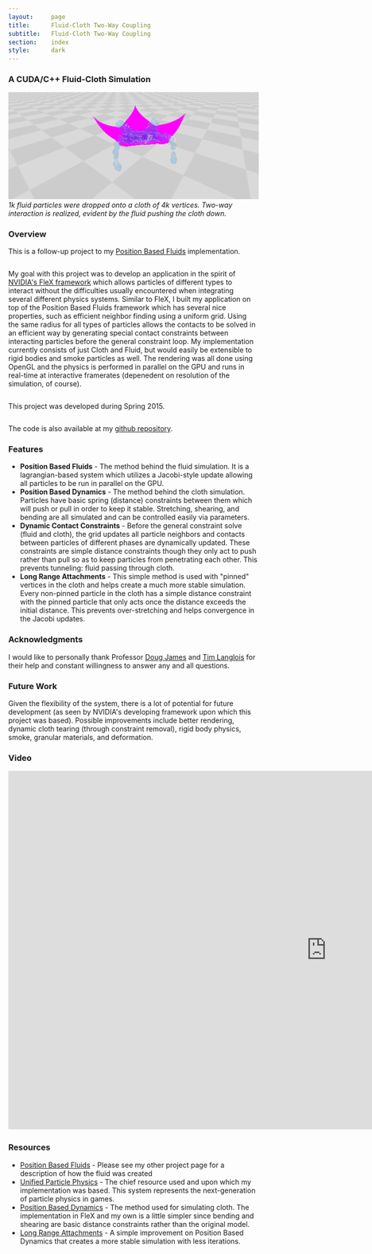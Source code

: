 ```yaml
---
layout:     page
title:      Fluid-Cloth Two-Way Coupling
subtitle:	Fluid-Cloth Two-Way Coupling
section:	index
style:		dark
---
```


### A CUDA/C++ Fluid-Cloth Simulation ###

![A frame from the simulation](../images/cloth.png)
*1k fluid particles were dropped onto a cloth of 4k vertices. Two-way interaction is realized, evident by the fluid pushing the cloth down.*

### Overview ###
This is a follow-up project to my [Position Based Fluids](http://jagj10.github.io/projects/pbf.html) implementation.
<pre></pre>
My goal with this project was to develop an application in the spirit of [NVIDIA's FleX framework](https://developer.nvidia.com/physx-flex) which allows particles of different types to interact without the difficulties usually encountered when integrating several different physics systems. Similar to FleX, I built my application on top of the Position Based Fluids framework which has several nice properties, such as efficient neighbor finding using a uniform grid. Using the same radius for all types of particles allows the contacts to be solved in an efficient way by generating special contact constraints between interacting particles before the general constraint loop. My implementation currently consists of just Cloth and Fluid, but would easily be extensible to rigid bodies and smoke particles as well. The rendering was all done using OpenGL and the physics is performed in parallel on the GPU and runs in real-time at interactive framerates (depenedent on resolution of the simulation, of course).
<pre></pre>
This project was developed during Spring 2015.
<pre></pre>
The code is also available at my [github repository](https://github.com/JAGJ10/PositionBasedFluids).

### Features ###
- **Position Based Fluids** - The method behind the fluid simulation. It is a lagrangian-based system which utilizes a Jacobi-style update allowing all particles to be run in parallel on the GPU.
- **Position Based Dynamics** - The method behind the cloth simulation. Particles have basic spring (distance) constraints between them which will push or pull in order to keep it stable. Stretching, shearing, and bending are all simulated and can be controlled easily via parameters.
- **Dynamic Contact Constraints** - Before the general constraint solve (fluid and cloth), the grid updates all particle neighbors and contacts between particles of different phases are dynamically updated. These constraints are simple distance constraints though they only act to push rather than pull so as to keep particles from penetrating each other. This prevents tunneling: fluid passing through cloth.
- **Long Range Attachments** - This simple method is used with "pinned" vertices in the cloth and helps create a much more stable simulation. Every non-pinned particle in the cloth has a simple distance constraint with the pinned particle that only acts once the distance exceeds the initial distance. This prevents over-stretching and helps convergence in the Jacobi updates.

### Acknowledgments ###
I would like to personally thank Professor [Doug James](http://www.cs.cornell.edu/~djames/) and [Tim Langlois](http://www.cs.cornell.edu/~langlois/) for their help and constant willingness to answer any and all questions.

### Future Work ###
Given the flexibility of the system, there is a lot of potential for future development (as seen by NVIDIA's developing framework upon which this project was based). Possible improvements include better rendering, dynamic cloth tearing (through constraint removal), rigid body physics, smoke, granular materials, and deformation. 

### Video ###
<iframe width="1280" height="720" src="https://www.youtube.com/embed/OuG6TPz9fAw" frameborder="0" allowfullscreen></iframe>

### Resources ###
- [Position Based Fluids](http://jagj10.github.io/projects/pbf.html) - Please see my other project page for a description of how the fluid was created
- [Unified Particle Physics](http://mmacklin.com/uppfrta_preprint.pdf) - The chief resource used and upon which my implementation was based. This system represents the next-generation of particle physics in games.
- [Position Based Dynamics](http://matthias-mueller-fischer.ch/publications/posBasedDyn.pdf) - The method used for simulating cloth. The implementation in FleX and my own is a little simpler since bending and shearing are basic distance constraints rather than the original model.
- [Long Range Attachments](http://matthias-mueller-fischer.ch/publications/sca2012cloth.pdf) - A simple improvement on Position Based Dynamics that creates a more stable simulation with less iterations.
